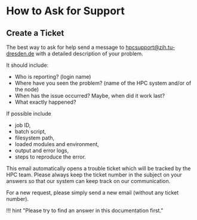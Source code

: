 # How to Ask for Support

## Create a Ticket

The best way to ask for help send a message to
[hpcsupport@zih.tu-dresden.de](mailto:hpcsupport@zih.tu-dresden.de) with a
detailed description of your problem.

It should include:

- Who is reporting? (login name)
- Where have you seen the problem? (name of the HPC system and/or of the node)
- When has the issue occurred? Maybe, when did it work last?
- What exactly happened?

If possible include

- job ID,
- batch script,
- filesystem path,
- loaded modules and environment,
- output and error logs,
- steps to reproduce the error.

This email automatically opens a trouble ticket which will be tracked by the HPC team. Please
always keep the ticket number in the subject on your answers so that our system can keep track
on our communication.

For a new request, please simply send a new email (without any ticket number).

!!! hint "Please try to find an answer in this documentation first."
